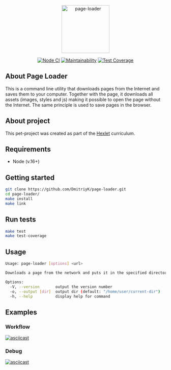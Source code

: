 <div align="center">
  <img alt="page-loader" title="page-loader" src="https://cdn-icons-png.flaticon.com/512/7044/7044013.png" width="150">
</div>

<div align="center">

[![Node CI](https://github.com/DmitriyK/page-loader/actions/workflows/nodejs.yml/badge.svg?branch=main)](https://github.com/DmitriyK/page-loader/actions/workflows/nodejs.yml)
[![Maintainability](https://api.codeclimate.com/v1/badges/7220ab3e507859c6232a/maintainability)](https://codeclimate.com/github/DmitriyK/backend-project-lvl3/maintainability)
[![Test Coverage](https://api.codeclimate.com/v1/badges/7220ab3e507859c6232a/test_coverage)](https://codeclimate.com/github/DmitriyK/backend-project-lvl3/test_coverage)

</div>

## About Page Loader

This is a command line utility that downloads pages from the Internet and saves them to your computer. Together with the page, it downloads all assets (images, styles and js) making it possible to open the page without the Internet. The same principle is used to save pages in the browser.

## About project

This pet-project was created as part of the [Hexlet](https://ru.hexlet.io/) curriculum.

## Requirements

- Node (v.16+)

## Getting started

```sh
git clone https://github.com/DmitriyK/page-loader.git
cd page-loader/
make install
make link
```

## Run tests

```sh
make test
make test-coverage
```

## Usage

```sh
Usage: page-loader [options] <url>

Downloads a page from the network and puts it in the specified directory

Options:
  -V, --version       output the version number
  -o, --output [dir]  output dir (default: "/home/user/current-dir")
  -h, --help          display help for command
```

## Examples

### Workflow

[![asciicast](https://asciinema.org/a/496822.svg)](https://asciinema.org/a/496822)

### Debug

[![asciicast](https://asciinema.org/a/496824.svg)](https://asciinema.org/a/496824)
